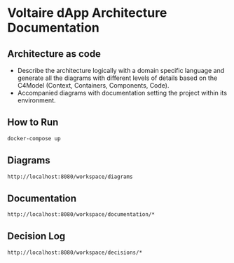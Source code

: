 # Voltaire dApp Architecture Documentation

## Architecture as code

- Describe the architecture logically with a domain specific language and generate all the diagrams
with different levels of details based on the C4Model (Context, Containers, Components, Code).
- Accompanied diagrams with documentation setting the project within its environment.

## How to Run

```bash
docker-compose up
```

## Diagrams
```bash
http://localhost:8080/workspace/diagrams
```

## Documentation
```bash
http://localhost:8080/workspace/documentation/*
```

## Decision Log
```bash
http://localhost:8080/workspace/decisions/*
```